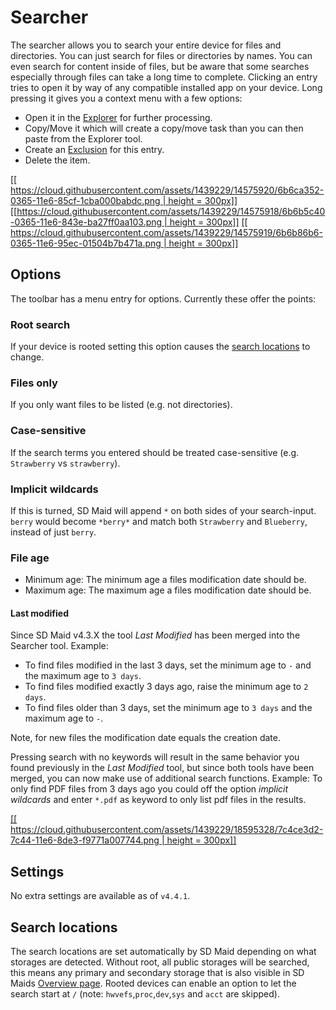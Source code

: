 # Searcher
The searcher allows you to search your entire device for files and directories.
You can just search for files or directories by names. You can even search for content inside of files, but be aware that some searches especially through files can take a long time to complete. Clicking an entry tries to open it by way of any compatible installed app on your device. Long pressing it gives you a context menu with a few options:

* Open it in the [Explorer](https://github.com/d4rken/sdmaid-public/wiki/Explorer) for further processing.
* Copy/Move it which will create a copy/move task than you can then paste from the Explorer tool.
* Create an [Exclusion](https://github.com/d4rken/sdmaid-public/wiki/Exclusion) for this entry.
* Delete the item.

[[[ https://cloud.githubusercontent.com/assets/1439229/14575920/6b6ca352-0365-11e6-85cf-1cba000babdc.png | height = 300px]]](https://cloud.githubusercontent.com/assets/1439229/14575920/6b6ca352-0365-11e6-85cf-1cba000babdc.png)
[[[https://cloud.githubusercontent.com/assets/1439229/14575918/6b6b5c40-0365-11e6-843e-ba27ff0aa103.png | height = 300px]]](https://cloud.githubusercontent.com/assets/1439229/14575918/6b6b5c40-0365-11e6-843e-ba27ff0aa103.png)
[[[ https://cloud.githubusercontent.com/assets/1439229/14575919/6b6b86b6-0365-11e6-95ec-01504b7b471a.png | height = 300px]]](https://cloud.githubusercontent.com/assets/1439229/14575919/6b6b86b6-0365-11e6-95ec-01504b7b471a.png)

## Options
The toolbar has a menu entry for options.
Currently these offer the points:

### Root search
If your device is rooted setting this option causes the [search locations](https://github.com/d4rken/sdmaid-public/wiki/Searcher/_edit#search-locations) to change.

### Files only
If you only want files to be listed (e.g. not directories).

### Case-sensitive
If the search terms you entered should be treated case-sensitive (e.g. `Strawberry` vs `strawberry`).

### Implicit wildcards
If this is turned, SD Maid will append `*` on both sides of your search-input. `berry` would become `*berry*` and match both `Strawberry` and `Blueberry`, instead of just `berry`.

### File age
* Minimum age: The minimum age a files modification date should be.
* Maximum age: The maximum age a files modification date should be.

#### Last modified
Since SD Maid v4.3.X the tool *Last Modified* has been merged into the Searcher tool.
Example:

* To find files modified in the last 3 days, set the minimum age to `-` and the maximum age to `3 days`.
* To find files modified exactly 3 days ago, raise the minimum age to `2 days`.
* To find files older than 3 days, set the minimum age to `3 days` and the maximum age to `-`.

Note, for new files the modification date equals the creation date.

Pressing search with no keywords will result in the same behavior you found previously in the *Last Modified* tool, but since both tools have been merged, you can now make use of additional search functions.
Example: To only find PDF files from 3 days ago you could off the option *implicit wildcards* and enter `*.pdf` as keyword to only list pdf files in the results.

[[[ https://cloud.githubusercontent.com/assets/1439229/18595328/7c4ce3d2-7c44-11e6-8de3-f9771a007744.png | height = 300px]]](https://cloud.githubusercontent.com/assets/1439229/18595328/7c4ce3d2-7c44-11e6-8de3-f9771a007744.png)

## Settings
No extra settings are available as of `v4.4.1`.

## Search locations
The search locations are set automatically by SD Maid depending on what storages are detected.
Without root, all public storages will be searched, this means any primary and secondary storage that is also visible in SD Maids [Overview page](https://github.com/d4rken/sdmaid-public/wiki/Overview). Rooted devices can enable an option to let the search start at `/` (note: `hwvefs`,`proc`,`dev`,`sys` and `acct` are skipped).